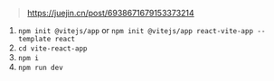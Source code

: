 > https://juejin.cn/post/6938671679153373214

1. `npm init @vitejs/app` or `npm init @vitejs/app react-vite-app --template react`
2. `cd vite-react-app`
3. `npm i`
4. `npm run dev`